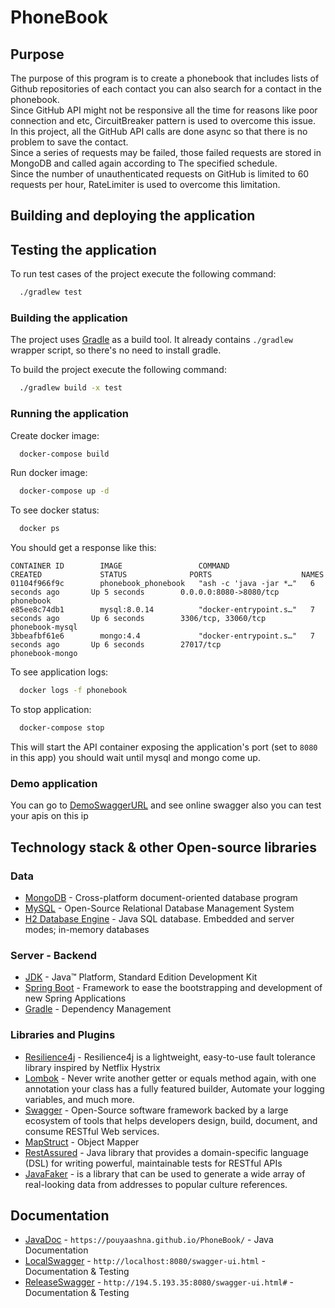 # PhoneBook
## Purpose
The purpose of this program is to create a phonebook that includes lists of Github repositories of each contact you can 
also search for a contact in the phonebook.  
Since GitHub API might not be responsive all the time for reasons like poor connection and etc, 
CircuitBreaker pattern is used to overcome this issue.  
In this project, all the GitHub API calls are done async so that there is no problem to save the contact.  
Since a series of requests may be failed, those failed requests are stored in MongoDB and called again according to The specified schedule.   
Since the number of unauthenticated requests on GitHub is limited to 60 requests per hour, RateLimiter is used to overcome this limitation.
## Building and deploying the application
## Testing the application
To run test cases of the project execute the following command:

```bash
  ./gradlew test
```

### Building the application
The project uses [Gradle](https://gradle.org) as a build tool. It already contains
`./gradlew` wrapper script, so there's no need to install gradle.

To build the project execute the following command:

```bash
  ./gradlew build -x test
```

### Running the application
Create docker image:

```bash
  docker-compose build
```
Run docker image:

```bash
  docker-compose up -d
```

To see docker status:

```bash
  docker ps
```

You should get a response like this:
```
CONTAINER ID        IMAGE                 COMMAND                  CREATED             STATUS              PORTS                    NAMES
01104f966f9c        phonebook_phonebook   "ash -c 'java -jar *…"   6 seconds ago       Up 5 seconds        0.0.0.0:8080->8080/tcp   phonebook
e85ee8c74db1        mysql:8.0.14          "docker-entrypoint.s…"   7 seconds ago       Up 6 seconds        3306/tcp, 33060/tcp      phonebook-mysql
3bbeafbf61e6        mongo:4.4             "docker-entrypoint.s…"   7 seconds ago       Up 6 seconds        27017/tcp                phonebook-mongo

```

To see application logs:

```bash
  docker logs -f phonebook
```

To stop application:
```bash
  docker-compose stop
```
This will start the API container exposing the application's port (set to `8080` in this app) you should wait until 
mysql and mongo come up.
### Demo application
You can go to [DemoSwaggerURL](http://194.5.193.35:8080/swagger-ui.html#) and see online swagger also you can test your 
apis on this ip

## Technology stack & other Open-source libraries
### Data
* 	[MongoDB](https://www.mongodb.com/2) - Cross-platform document-oriented database program
* 	[MySQL](https://www.mysql.com/) - Open-Source Relational Database Management System
* 	[H2 Database Engine](https://www.h2database.com/html/main.html) - Java SQL database. Embedded and server modes; in-memory databases

### Server - Backend

* 	[JDK](http://www.oracle.com/technetwork/java/javase/downloads/jdk8-downloads-2133151.html) - Java™ Platform, Standard Edition Development Kit
* 	[Spring Boot](https://spring.io/projects/spring-boot) - Framework to ease the bootstrapping and development of new Spring Applications
* 	[Gradle](https://gradle.org) - Dependency Management

###  Libraries and Plugins
* 	[Resilience4j](https://resilience4j.readme.io) - Resilience4j is a lightweight, easy-to-use fault tolerance library inspired by
                                           Netflix Hystrix
* 	[Lombok](https://projectlombok.org/) - Never write another getter or equals method again, with one annotation your class has a fully featured builder, Automate your logging variables, and much more.
* 	[Swagger](https://swagger.io/) - Open-Source software framework backed by a large ecosystem of tools that helps developers design, build, document, and consume RESTful Web services.
* 	[MapStruct](https://mapstruct.org) - Object Mapper
* 	[RestAssured](https://rest-assured.io) - Java library that provides a domain-specific language (DSL) for writing powerful, maintainable tests for RESTful APIs
* 	[JavaFaker](https://github.com/DiUS/java-faker) - is a library that can be used to generate a wide array of real-looking data from addresses to popular culture references.

## Documentation
* 	[JavaDoc](https://pouyaashna.github.io/PhoneBook/) - ``` https://pouyaashna.github.io/PhoneBook/ ``` - Java Documentation
* 	[LocalSwagger](http://localhost:8080/swagger-ui.html) - ``` http://localhost:8080/swagger-ui.html ``` - Documentation & Testing
* 	[ReleaseSwagger](http://194.5.193.35:8080/swagger-ui.html#) - ``` http://194.5.193.35:8080/swagger-ui.html# ``` - Documentation & Testing
